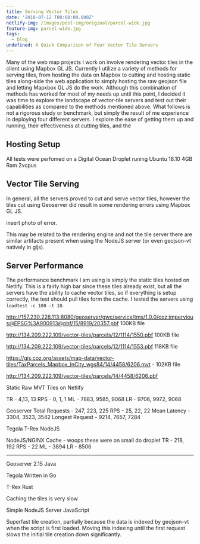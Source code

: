 ```yaml
---
title: Serving Vector Tiles
date: '2018-07-12 T00:00:00.000Z'
netlify-img: /images/post-img/original/parcel-wide.jpg
feature-img: parcel-wide.jpg
tags:
  - blog
undefined: A Quick Comparison of Four Vector Tile Servers
---
```

Many of the web map projects I work on involve rendering vector tiles in the client using Mapbox GL JS. Currently I utilize a variety of methods for serving tiles, from hosting the data on Mapbox to cutting and hosting static tiles along-side the web application to simply hosting the raw geojson file and letting Mapxbox GL JS do the work. Although this combination of methods has worked for most of my needs up until this point, I decided it was time to explore the landscape of vector-tile servers and test out their capabilities as compared to the methods mentioned above. What follows is not a rigorous study or benchmark, but simply the result of me experience in deploying four different servers. I explore the ease of getting them up and running, their effectiveness at cutting tiles, and the 

## Hosting Setup

All tests were perfomed on a Digital Ocean Droplet runing Ubuntu 18.10 4GB Ram 2vcpus

## Vector Tile Serving

In general, all the servers proved to cut and serve vector tiles, however the tiles cut using Geoserver did result in some rendering errors using Mapbox GL JS. 

insert photo of error. 

This may be related to the rendering engine and not the tile server there are similar artifacts present when using the NodeJS server (or even geojson-vt natively in gljs).

## Server Performance

The performance benchmark I am using is simply the static tiles hosted on Netlify. This is a fairly high bar since these tiles already exist, but all the servers have the ability to cache vector tiles, so if everything is setup correctly, the test should pull tiles form the cache. I tested the servers using `loadtest -c 100 -t 10`.

http://157.230.226.113:8080/geoserver/gwc/service/tms/1.0.0/coz:impervious@EPSG%3A900913@pbf/15/8919/20357.pbf 100KB file

http://134.209.222.109/vector-tiles/parcels/12/1114/1550.pbf 100KB file

http://134.209.222.109/vector-tiles/parcels/12/1114/1553.pbf 118KB file

https://gis.coz.org/assets/map-data/vector-tiles/TaxParcels_Mapbox_InCity_wgs84/14/4458/6206.mvt - 102KB file

http://134.209.222.109/vector-tiles/parcels/14/4458/6206.pbf

Static Raw MVT Tiles on Netlify

TR - 4,13, 13 
RPS - 0, 1, 1
ML - 7883, 9585, 9068
LR - 9706, 9972, 9068

Geoserver
Total Requests - 247, 223, 225
RPS - 25, 22, 22
Mean Latency - 3304, 3523, 3542
Longest Request - 9214, 7657, 7284

Tegola
T-Rex
NodeJS

NodeJS/NGINX Cache - woops these were on small do droplet
TR - 218, 192
RPS - 22
ML - 3894
LR - 8506

---

Geoserver 2.15
Java

Tegola
Written in Go

T-Rex
Rust

Caching the tiles is very slow

Simple NodeJS Server
JavaScript

Superfast tile creation, partially because the data is indexed by geojson-vt when the script is first loaded. Moving this indexing until the first request slows the initial tile creation down significantly.
